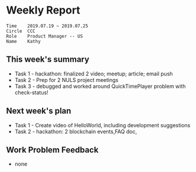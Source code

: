 # Weekly Report 
```
Time	2019.07.19 ~ 2019.07.25
Circle	CCC
Role	Product Manager -- US
Name	Kathy
```
## This week's summary
- Task 1 - hackathon: finalized 2 video; meetup; article; email push
- Task 2 - Prep for 2 NULS project meetings
- Task 3 - debugged and worked around QuickTimePlayer problem with check-status!


## Next week's plan

- Task 1 - Create video of HelloWorld, including development suggestions 
- Task 2 - hackathon: 2 blockchain events,FAQ doc, 

## Work Problem Feedback
- none


